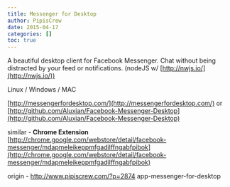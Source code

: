 ```yaml
---
title: Messenger for Desktop
author: PipisCrew
date: 2015-04-17
categories: []
toc: true
---
```


A beautiful desktop client for Facebook Messenger. Chat without being distracted by your feed or notifications. (nodeJS w/ [http://nwjs.io/](http://nwjs.io/))

Linux / Windows / MAC

[http://messengerfordesktop.com/](http://messengerfordesktop.com/)
or
[http://github.com/Aluxian/Facebook-Messenger-Desktop](http://github.com/Aluxian/Facebook-Messenger-Desktop)

similar - **Chrome Extension**
[http://chrome.google.com/webstore/detail/facebook-messenger/mdapmeleikeppmfgadilffngabfpibok](http://chrome.google.com/webstore/detail/facebook-messenger/mdapmeleikeppmfgadilffngabfpibok)

origin - http://www.pipiscrew.com/?p=2874 app-messenger-for-desktop